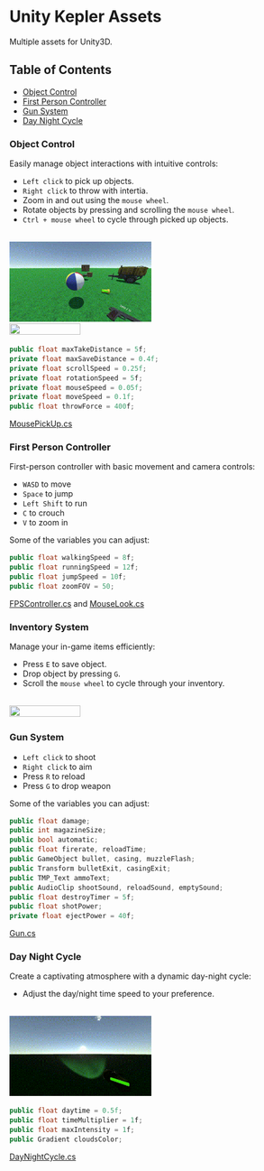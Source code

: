 # Unity Kepler Assets

Multiple assets for Unity3D.

## Table of Contents
- [Object Control](#object-control)
- [First Person Controller](#first-person-controller)
- [Gun System](#gun-system)
- [Day Night Cycle](#day-night-cycle)

### Object Control
Easily manage object interactions with intuitive controls:

- `Left click` to pick up objects.
- `Right click` to throw with intertia.
- Zoom in and out using the `mouse wheel`.
- Rotate objects by pressing and scrolling the `mouse wheel`.
- `Ctrl + mouse wheel` to cycle through picked up objects.
<br>

<img src="Gifs/objcntrl1.gif" width="50%" height="50%" />
<img src="Gifs/objcntrl2.gif" width="50%" height="50%" />

```csharp
public float maxTakeDistance = 5f;
private float maxSaveDistance = 0.4f;
private float scrollSpeed = 0.25f;
private float rotationSpeed = 5f;
private float mouseSpeed = 0.05f;
private float moveSpeed = 0.1f;
public float throwForce = 400f;
```

[MousePickUp.cs](Assets/Scripts/MousePickUp.cs)

### First Person Controller
First-person controller with basic movement and camera controls:

- `WASD` to move
- `Space` to jump
- `Left Shift` to run
- `C` to crouch
- `V` to zoom in

Some of the variables you can adjust:
```csharp
public float walkingSpeed = 8f;
public float runningSpeed = 12f;
public float jumpSpeed = 10f;
public float zoomFOV = 50;
```

[FPSController.cs](Assets/Scripts/FPSController.cs) and [MouseLook.cs](Assets/Scripts/MouseLook.cs)

### Inventory System
Manage your in-game items efficiently:

- Press `E` to save object.
- Drop object by pressing `G`.
- Scroll the `mouse wheel` to cycle through your inventory.
<br>

<img src="Gifs/inventory.gif" width="50%" height="50%" />

### Gun System
- `Left click` to shoot
- `Right click` to aim
- Press `R` to reload
- Press `G` to drop weapon

Some of the variables you can adjust:
```csharp
public float damage;
public int magazineSize;
public bool automatic;
public float firerate, reloadTime;
public GameObject bullet, casing, muzzleFlash;
public Transform bulletExit, casingExit;
public TMP_Text ammoText;
public AudioClip shootSound, reloadSound, emptySound;
public float destroyTimer = 5f;
public float shotPower;
private float ejectPower = 40f;
```
[Gun.cs](Assets/Scripts/Gun.cs)

### Day Night Cycle
Create a captivating atmosphere with a dynamic day-night cycle:

- Adjust the day/night time speed to your preference.
<br>

<img src="Gifs/daynight.gif" width="50%" height="50%" />

```csharp
public float daytime = 0.5f;
public float timeMultiplier = 1f;
public float maxIntensity = 1f;
public Gradient cloudsColor;
```
[DayNightCycle.cs](Assets/Scripts/DayNightCycle.cs)
